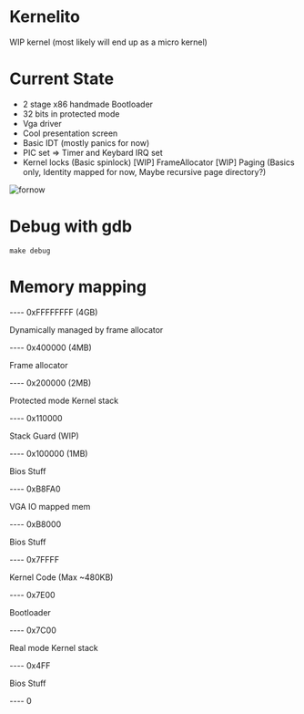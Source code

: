 # Kernelito

WIP kernel (most likely will end up as a micro kernel)

# Current State
- 2 stage x86 handmade Bootloader 
- 32 bits in protected mode
- Vga driver 
- Cool presentation screen
- Basic IDT (mostly panics for now)
- PIC set => Timer and Keybard IRQ set
- Kernel locks (Basic spinlock)
[WIP] FrameAllocator 
[WIP] Paging (Basics only, Identity mapped for now, Maybe recursive page directory?) 

![fornow](https://user-images.githubusercontent.com/2847315/176840794-6c7bebea-fd72-43f2-9351-afaea22e5efa.png)

# Debug with gdb

```
make debug
```

# Memory mapping


----  0xFFFFFFFF (4GB)

Dynamically managed by frame allocator

---- 0x400000 (4MB)

Frame allocator

---- 0x200000 (2MB)

Protected mode Kernel stack

---- 0x110000

Stack Guard (WIP)

---- 0x100000 (1MB)

Bios Stuff

---- 0xB8FA0

VGA IO mapped mem

---- 0xB8000

Bios Stuff

---- 0x7FFFF

Kernel Code (Max ~480KB)

---- 0x7E00

Bootloader 

---- 0x7C00

Real mode Kernel stack 

---- 0x4FF

Bios Stuff

---- 0

